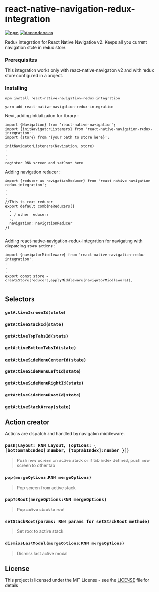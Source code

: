 # react-native-navigation-redux-integration
[![npm](https://img.shields.io/npm/v/react-native-navigation-redux-integration.svg?style=flat)](https://www.npmjs.com/package/react-native-navigation-redux-integration)
[![dependencies](https://david-dm.org/manicantic/react-native-navigation-redux-integration/status.svg)](https://david-dm.org/manicantic/react-native-navigation-redux-integration)

 Redux integration for React Native Navigation v2. Keeps all you current navigation state in redux store.


### Prerequisites

This integration works only with react-native-navigation v2 and with redux store configured in a project.

### Installing

```
npm install react-native-navigation-redux-integration
```
```
yarn add react-native-navigation-redux-integration
```

Next, adding initialization for library :

```
import {Navigation} from 'react-native-navigation';
import {initNavigatorListeners} from 'react-native-navigation-redux-integration';
import {store} from '{your path to store here}';

initNavigatorListeners(Navigation, store);
.
.
.
register RNN screen and setRoot here

```

Adding navigation reducer :

```
import {reducer as navigationReducer} from 'react-native-navigation-redux-integration';
.
.
.
//This is root reducer
export default combineReducers({
  .
  . / other reducers
  .,
  navigation: navigationReducer
})


```

Adding react-native-navigation-redux-integration for navigating with dispatcing store actions : 

```
import {navigatorMiddleware} from 'react-native-navigation-redux-integration';
.
.
.
export const store = createStore(reducers,applyMiddleware(navigatorMiddleware));


```


## Selectors

### `getActiveScreenId(state)`

### `getActiveStackId(state)`

### `getActiveTopTabsId(state)`

### `getActiveBottomTabsId(state)`

### `getActiveSideMenuCenterId(state)`

### `getActiveSideMenuLeftId(state)`

### `getActiveSideMenuRightId(state)`

### `getActiveSideMenuRootId(state)`

### `getActiveStackArray(state)`



## Action creator

Actions are dispatch and handled by navigaton middleware.

### `push(layout: RNN Layout, [options: { [bottomTabIndex]:number, [topTabIndex]:number }])`

> Push new screen on active stack or if tab index defined, push new screen to other tab

### `pop(mergeOptions:RNN mergeOptions)`

> Pop screen from active stack

### `popToRoot(mergeOptions:RNN mergeOptions)`

> Pop active stack to root

### `setStackRoot(params: RNN params for setStackRoot methode)`

> Set root to active stack

### `dismissLastModal(mergeOptions:RNN mergeOptions)`

> Dismiss last active modal



## License

This project is licensed under the MIT License - see the [LICENSE](LICENSE) file for details
